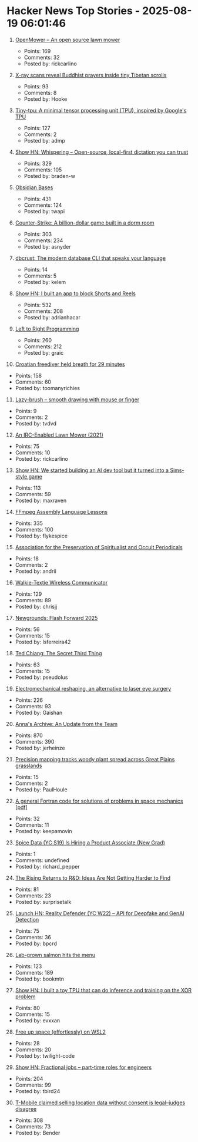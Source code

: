 # Hacker News Top Stories - 2025-08-19 06:01:46

1. [OpenMower – An open source lawn mower](https://github.com/ClemensElflein/OpenMower)
   - Points: 169
   - Comments: 32
   - Posted by: rickcarlino

2. [X-ray scans reveal Buddhist prayers inside tiny Tibetan scrolls](https://www.popsci.com/technology/tibetan-prayer-scroll-scans/)
   - Points: 93
   - Comments: 8
   - Posted by: Hooke

3. [Tiny-tpu: A minimal tensor processing unit (TPU), inspired by Google's TPU](https://github.com/tiny-tpu-v2/tiny-tpu)
   - Points: 127
   - Comments: 2
   - Posted by: admp

4. [Show HN: Whispering – Open-source, local-first dictation you can trust](https://github.com/epicenter-so/epicenter/tree/main/apps/whispering)
   - Points: 329
   - Comments: 105
   - Posted by: braden-w

5. [Obsidian Bases](https://help.obsidian.md/bases)
   - Points: 431
   - Comments: 124
   - Posted by: twapi

6. [Counter-Strike: A billion-dollar game built in a dorm room](https://www.nytimes.com/2025/08/18/arts/counter-strike-half-life-minh-le.html)
   - Points: 303
   - Comments: 234
   - Posted by: asnyder

7. [dbcrust: The modern database CLI that speaks your language](https://github.com/clement-tourriere/dbcrust)
   - Points: 14
   - Comments: 5
   - Posted by: kelem

8. [Show HN: I built an app to block Shorts and Reels](https://scrollguard.app/)
   - Points: 532
   - Comments: 208
   - Posted by: adrianhacar

9. [Left to Right Programming](https://graic.net/p/left-to-right-programming)
   - Points: 260
   - Comments: 212
   - Posted by: graic

10. [Croatian freediver held breath for 29 minutes](https://divernet.com/scuba-news/freediving/how-croatian-freediver-held-breath-for-29-minutes/)
   - Points: 158
   - Comments: 60
   - Posted by: toomanyrichies

11. [Lazy-brush – smooth drawing with mouse or finger](https://lazybrush.dulnan.net)
   - Points: 9
   - Comments: 2
   - Posted by: tvdvd

12. [An IRC-Enabled Lawn Mower (2021)](https://jotunheimr.idlerpg.net/users/jotun/lawnmower/)
   - Points: 75
   - Comments: 10
   - Posted by: rickcarlino

13. [Show HN: We started building an AI dev tool but it turned into a Sims-style game](https://www.youtube.com/watch?v=sRPnX_f2V_c)
   - Points: 113
   - Comments: 59
   - Posted by: maxraven

14. [FFmpeg Assembly Language Lessons](https://github.com/FFmpeg/asm-lessons)
   - Points: 335
   - Comments: 100
   - Posted by: flykespice

15. [Association for the Preservation of Spiritualist and Occult Periodicals](https://iapsop.com)
   - Points: 18
   - Comments: 2
   - Posted by: andrii

16. [Walkie-Textie Wireless Communicator](http://www.technoblogy.com/show?2AON)
   - Points: 129
   - Comments: 89
   - Posted by: chrisjj

17. [Newgrounds: Flash Forward 2025](https://www.newgrounds.com/bbs/topic/1542140)
   - Points: 56
   - Comments: 15
   - Posted by: lsferreira42

18. [Ted Chiang: The Secret Third Thing](https://linch.substack.com/p/ted-chiang-review)
   - Points: 63
   - Comments: 15
   - Posted by: pseudolus

19. [Electromechanical reshaping,  an alternative to laser eye surgery](https://medicalxpress.com/news/2025-08-alternative-lasik-lasers.html)
   - Points: 226
   - Comments: 93
   - Posted by: Gaishan

20. [Anna's Archive: An Update from the Team](https://annas-archive.org/blog/an-update-from-the-team.html)
   - Points: 870
   - Comments: 390
   - Posted by: jerheinze

21. [Precision mapping tracks woody plant spread across Great Plains grasslands](https://phys.org/news/2025-07-precision-tracks-woody-great-plains.html)
   - Points: 15
   - Comments: 2
   - Posted by: PaulHoule

22. [A general Fortran code for solutions of problems in space mechanics [pdf]](https://jonathanadams.pro/blog-articles/Nasa-Fortran-Code-1963.pdf)
   - Points: 32
   - Comments: 11
   - Posted by: keepamovin

23. [Spice Data (YC S19) Is Hiring a Product Associate (New Grad)](https://www.ycombinator.com/companies/spice-data/jobs/RJz1peY-product-associate-new-grad)
   - Points: 1
   - Comments: undefined
   - Posted by: richard_pepper

24. [The Rising Returns to R&D: Ideas Are Not Getting Harder to Find](https://papers.ssrn.com/sol3/papers.cfm?abstract_id=5242171)
   - Points: 81
   - Comments: 23
   - Posted by: surprisetalk

25. [Launch HN: Reality Defender (YC W22) – API for Deepfake and GenAI Detection](https://www.realitydefender.com/platform/api)
   - Points: 75
   - Comments: 36
   - Posted by: bpcrd

26. [Lab-grown salmon hits the menu](https://www.smithsonianmag.com/smart-news/lab-grown-salmon-hits-the-menu-at-an-oregon-restaurant-as-the-fda-greenlights-the-cell-cultured-product-180986769/)
   - Points: 123
   - Comments: 189
   - Posted by: bookmtn

27. [Show HN: I built a toy TPU that can do inference and training on the XOR problem](https://www.tinytpu.com)
   - Points: 80
   - Comments: 15
   - Posted by: evxxan

28. [Free up space (effortlessly) on WSL2](https://www.freecodecamp.org/news/how-to-free-up-and-automatically-manage-disk-space-for-wsl-on-windows-1011/)
   - Points: 28
   - Comments: 20
   - Posted by: twilight-code

29. [Show HN: Fractional jobs – part-time roles for engineers](https://www.fractionaljobs.io)
   - Points: 204
   - Comments: 99
   - Posted by: tbird24

30. [T-Mobile claimed selling location data without consent is legal–judges disagree](https://arstechnica.com/tech-policy/2025/08/t-mobile-claimed-selling-location-data-without-consent-is-legal-judges-disagree/)
   - Points: 308
   - Comments: 73
   - Posted by: Bender

